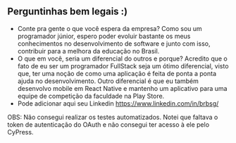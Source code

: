 ## Perguntinhas bem legais :)

- Conte pra gente o que você espera da empresa?
  Como sou um programador júnior, espero poder evoluir bastante os meus conhecimentos no desenvolvimento de software e junto com isso, contribuir para a melhora da educação no Brasil.
- O que em você, seria um diferencial do outros e porque?
  Acredito que o fato de eu ser um programador FullStack seja um ótimo diferencial, visto que, ter uma noção de como uma aplicação é feita de ponta a ponta ajuda no desenvolvimento. Outro diferencial é que eu também desenvolvo mobile em React Native e mantenho um aplicativo para uma equipe de competição da faculdade na Play Store.
- Pode adicionar aqui seu Linkedin
  https://www.linkedin.com/in/brbsg/

OBS: Não consegui realizar os testes automatizados. Notei que faltava o token de autenticação do OAuth e não consegui ter acesso à ele pelo CyPress.
